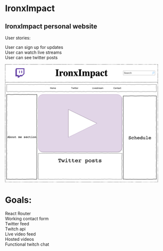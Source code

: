 # IronxImpact

## IronxImpact personal website

User stories:

User can sign up for updates  
User can watch live streams  
User can see twitter posts  

![Wireframe](IronxImpact.png)


# Goals:  

React Router  
Working contact form  
Twitter feed  
Twitch api  
Live video feed  
Hosted videos  
Functional twitch chat  
